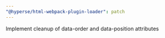 ```yaml
---
"@hyperse/html-webpack-plugin-loader": patch
---
```


Implement cleanup of data-order and data-position attributes
